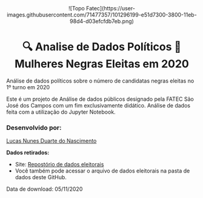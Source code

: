 <center> ![Topo Fatec](https://user-images.githubusercontent.com/71477357/101296199-e51d7300-3800-11eb-98d4-d03efcfdb7eb.png) </center>

# <center>🔍 Analise de Dados Políticos 💾 <br/> Mulheres Negras Eleitas em 2020  </center>
 Análise de dados políticos sobre o número de candidatas negras eleitas no 1º turno em 2020

Este é um projeto de Análise de dados públicos designado pela FATEC São José dos Campos com um fim exclusivamente didático.
Análise de dados feita com a utilização do Jupyter Notebook.

### Desenvolvido por:
[Lucas Nunes Duarte do Nascimento](https://github.com/Lkduarte)

**Dados retirados:** 

   + Site: [Repostório de dados eleitorais](https://www.tse.jus.br/eleicoes/estatisticas/repositorio-de-dados-eleitorais-1)
   + Você também pode acessar o arquivo de dados eleitorais na pasta de dados deste GitHub.
   
Data de download: 05/11/2020